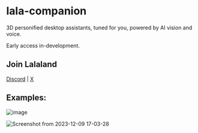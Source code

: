 # lala-companion
3D personified desktop assistants, tuned for you, powered by AI vision and voice.

Early access in-development.

## Join Lalaland

[Discord](https://discord.gg/ypgqHYpEWw) |
[X](https://twitter.com/lalaland_chat)

## Examples:

![image](https://github.com/lalaland-ai/lala-companion/assets/27584221/91a7a062-1d46-4bd7-90f2-f407a39a28d8)

![Screenshot from 2023-12-09 17-03-28](https://github.com/lalaland-ai/lala-companion/assets/27584221/38e654d0-e157-4d57-8c6f-d0c374cf5f1e)
